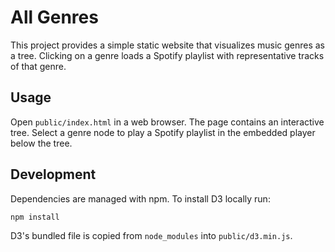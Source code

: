 # All Genres

This project provides a simple static website that visualizes music genres as a tree. Clicking on a genre loads a Spotify playlist with representative tracks of that genre.

## Usage

Open `public/index.html` in a web browser. The page contains an interactive tree. Select a genre node to play a Spotify playlist in the embedded player below the tree.

## Development

Dependencies are managed with npm. To install D3 locally run:

```bash
npm install
```

D3's bundled file is copied from `node_modules` into `public/d3.min.js`.
